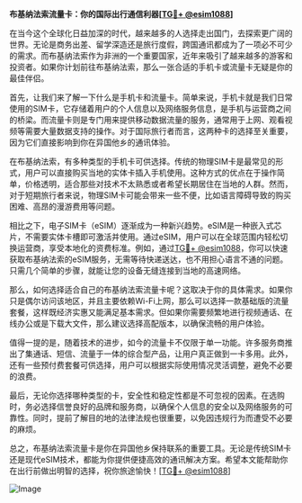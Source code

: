 **布基纳法索流量卡：你的国际出行通信利器[[TG💪+ @esim1088](https://t.me/s/esim1088)]**

在当今这个全球化日益加深的时代，越来越多的人选择走出国门，去探索更广阔的世界。无论是商务出差、留学深造还是旅行度假，跨国通讯都成为了一项必不可少的需求。而布基纳法索作为非洲的一个重要国家，近年来吸引了越来越多的游客和投资者。如果你计划前往布基纳法索，那么一张合适的手机卡或流量卡无疑是你的最佳伴侣。

首先，让我们来了解一下什么是手机卡和流量卡。简单来说，手机卡就是我们日常使用的SIM卡，它存储着用户的个人信息以及网络服务信息，是手机与运营商之间的桥梁。而流量卡则是专门用来提供移动数据流量的服务，通常用于上网、观看视频等需要大量数据支持的操作。对于国际旅行者而言，这两种卡的选择至关重要，因为它们直接影响到你在异国他乡的通讯体验。

在布基纳法索，有多种类型的手机卡可供选择。传统的物理SIM卡是最常见的形式，用户可以直接购买当地的实体卡插入手机使用。这种方式的优点在于操作简单，价格透明，适合那些对技术不太熟悉或者希望长期居住在当地的人群。然而，对于短期旅行者来说，物理SIM卡可能会带来一些不便，比如语言障碍导致的购买困难、高昂的漫游费用等问题。

相比之下，电子SIM卡（eSIM）逐渐成为一种新兴趋势。eSIM是一种嵌入式芯片，不需要实体卡槽即可激活并使用。通过eSIM，用户可以在全球范围内轻松切换运营商，享受本地化的资费标准。例如，通过[TG💪+ @esim1088](https://t.me/s/esim1088)，你可以快速获取布基纳法索的eSIM服务，无需等待快递送达，也不用担心语言不通的问题。只需几个简单的步骤，就能让您的设备无缝连接到当地的高速网络。

那么，如何选择适合自己的布基纳法索流量卡呢？这取决于你的具体需求。如果你只是偶尔访问该地区，并且主要依赖Wi-Fi上网，那么可以选择一款基础版的流量套餐，这样既经济实惠又能满足基本需求。但如果你需要频繁地进行视频通话、在线办公或是下载大文件，那么建议选择高配版本，以确保流畅的用户体验。

值得一提的是，随着技术的进步，如今的流量卡不仅限于单一功能。许多服务商推出了集通话、短信、流量于一体的综合型产品，让用户真正做到一卡多用。此外，还有一些预付费套餐可供选择，用户可以根据实际使用情况灵活调整，避免不必要的浪费。

最后，无论你选择哪种类型的卡，安全性和稳定性都是不可忽视的因素。在选购时，务必选择信誉良好的品牌和服务商，以确保个人信息的安全以及网络服务的可靠性。同时，提前了解目的地的法律法规也很重要，以免因违规行为而遭受不必要的麻烦。

总之，布基纳法索流量卡是你在异国他乡保持联系的重要工具。无论是传统SIM卡还是现代eSIM技术，都能为你提供便捷高效的通讯解决方案。希望本文能帮助你在出行前做出明智的选择，祝你旅途愉快！[[TG💪+ @esim1088](https://t.me/s/esim1088)]  

![Image](https://i.postimg.cc/4NQfJmqS/Snipaste-2025-05-13-00-14-12.png)
